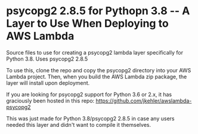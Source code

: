 # psycopg2 2.8.5 for Pythopn 3.8 -- A Layer to Use When Deploying to AWS Lambda
Source files to use for creating a psycopg2 lambda layer specifically for Python 3.8. Uses psycopg2 2.8.5

To use this, clone the repo and copy the psycopg2 directory into your AWS Lambda project. Then, when you build the AWS Lambda zip package, the layer will install upon deployment.

If you are looking for psycopg2 support for Python 3.6 or 2.x, it has graciously been hosted in this repo:
https://github.com/jkehler/awslambda-psycopg2

This was just made for Python 3.8/psycopg2 2.8.5 in case any users needed this layer and didn't want to compile it themselves.
